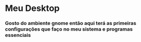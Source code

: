 # Meu Desktop
### Gosto do ambiente gnome então aqui terá as primeiras configurações que faço no meu sistema e programas essenciais 

